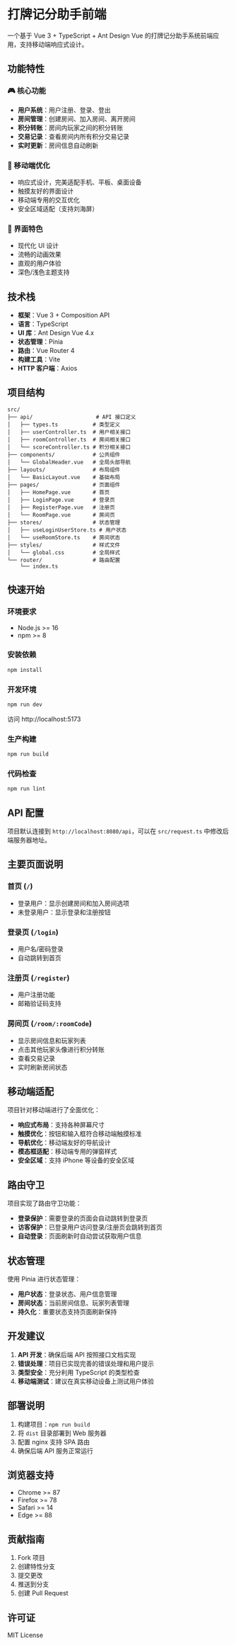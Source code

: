 # 打牌记分助手前端

一个基于 Vue 3 + TypeScript + Ant Design Vue 的打牌记分助手系统前端应用，支持移动端响应式设计。

## 功能特性

### 🎮 核心功能
- **用户系统**：用户注册、登录、登出
- **房间管理**：创建房间、加入房间、离开房间
- **积分转账**：房间内玩家之间的积分转账
- **交易记录**：查看房间内所有积分交易记录
- **实时更新**：房间信息自动刷新

### 📱 移动端优化
- 响应式设计，完美适配手机、平板、桌面设备
- 触摸友好的界面设计
- 移动端专用的交互优化
- 安全区域适配（支持刘海屏）

### 🎨 界面特色
- 现代化 UI 设计
- 流畅的动画效果
- 直观的用户体验
- 深色/浅色主题支持

## 技术栈

- **框架**：Vue 3 + Composition API
- **语言**：TypeScript
- **UI 库**：Ant Design Vue 4.x
- **状态管理**：Pinia
- **路由**：Vue Router 4
- **构建工具**：Vite
- **HTTP 客户端**：Axios

## 项目结构

```
src/
├── api/                    # API 接口定义
│   ├── types.ts           # 类型定义
│   ├── userController.ts  # 用户相关接口
│   ├── roomController.ts  # 房间相关接口
│   └── scoreController.ts # 积分相关接口
├── components/            # 公共组件
│   └── GlobalHeader.vue   # 全局头部导航
├── layouts/               # 布局组件
│   └── BasicLayout.vue    # 基础布局
├── pages/                 # 页面组件
│   ├── HomePage.vue       # 首页
│   ├── LoginPage.vue      # 登录页
│   ├── RegisterPage.vue   # 注册页
│   └── RoomPage.vue       # 房间页
├── stores/                # 状态管理
│   ├── useLoginUserStore.ts # 用户状态
│   └── useRoomStore.ts    # 房间状态
├── styles/                # 样式文件
│   └── global.css         # 全局样式
└── router/                # 路由配置
    └── index.ts
```

## 快速开始

### 环境要求

- Node.js >= 16
- npm >= 8

### 安装依赖

```bash
npm install
```

### 开发环境

```bash
npm run dev
```

访问 http://localhost:5173

### 生产构建

```bash
npm run build
```

### 代码检查

```bash
npm run lint
```

## API 配置

项目默认连接到 `http://localhost:8080/api`，可以在 `src/request.ts` 中修改后端服务器地址。

## 主要页面说明

### 首页 (`/`)
- 登录用户：显示创建房间和加入房间选项
- 未登录用户：显示登录和注册按钮

### 登录页 (`/login`)
- 用户名/密码登录
- 自动跳转到首页

### 注册页 (`/register`)
- 用户注册功能
- 邮箱验证码支持

### 房间页 (`/room/:roomCode`)
- 显示房间信息和玩家列表
- 点击其他玩家头像进行积分转账
- 查看交易记录
- 实时刷新房间状态

## 移动端适配

项目针对移动端进行了全面优化：

- **响应式布局**：支持各种屏幕尺寸
- **触摸优化**：按钮和输入框符合移动端触摸标准
- **导航优化**：移动端友好的导航设计
- **模态框适配**：移动端专用的弹窗样式
- **安全区域**：支持 iPhone 等设备的安全区域

## 路由守卫

项目实现了路由守卫功能：

- **登录保护**：需要登录的页面会自动跳转到登录页
- **访客保护**：已登录用户访问登录/注册页会跳转到首页
- **自动登录**：页面刷新时自动尝试获取用户信息

## 状态管理

使用 Pinia 进行状态管理：

- **用户状态**：登录状态、用户信息管理
- **房间状态**：当前房间信息、玩家列表管理
- **持久化**：重要状态支持页面刷新保持

## 开发建议

1. **API 开发**：确保后端 API 按照接口文档实现
2. **错误处理**：项目已实现完善的错误处理和用户提示
3. **类型安全**：充分利用 TypeScript 的类型检查
4. **移动端测试**：建议在真实移动设备上测试用户体验

## 部署说明

1. 构建项目：`npm run build`
2. 将 `dist` 目录部署到 Web 服务器
3. 配置 nginx 支持 SPA 路由
4. 确保后端 API 服务正常运行

## 浏览器支持

- Chrome >= 87
- Firefox >= 78
- Safari >= 14
- Edge >= 88

## 贡献指南

1. Fork 项目
2. 创建特性分支
3. 提交更改
4. 推送到分支
5. 创建 Pull Request

## 许可证

MIT License
